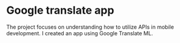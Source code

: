 # Google translate app

The project focuses on understanding how to utilize APIs in mobile development. I created an app using Google Translate ML.
